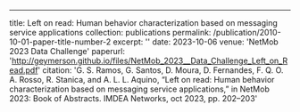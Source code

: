 ---
title: Left on read: Human behavior characterization based on messaging service applications
collection: publications
permalink: /publication/2010-10-01-paper-title-number-2
excerpt: ''
date: 2023-10-06
venue: 'NetMob 2023 Data Challenge'
paperurl: 'http://geymerson.github.io/files/NetMob_2023__Data_Challenge_Left_on_Read.pdf'
citation: 'G. S. Ramos, G. Santos, D. Moura, D. Fernandes, F. Q. O. A. Rosso, R. Stanica, and A. L. L. Aquino, “Left on read: Human behavior characterization based on messaging service applications,” in NetMob 2023: Book of Abstracts. IMDEA Networks, oct 2023, pp. 202–203'